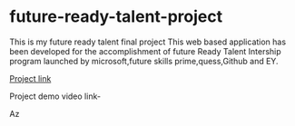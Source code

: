 # future-ready-talent-project
This  is my future ready talent final project
This web based application has been developed for the accomplishment of future Ready Talent Intership program launched by microsoft,future skills prime,quess,Github and EY.

[Project link](https://happy-glacier-03a9ab810.3.azurestaticapps.net)

Project demo video link-

Az
